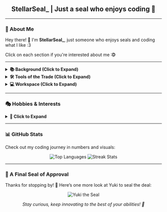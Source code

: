 <h2 align="center">StellarSeal_ | Just a seal who enjoys coding 🐧</h2>

---

### 🌌 About Me
Hey there! 👋 I'm **StellarSeal_**, just someone who enjoys seals and coding what I like :3

Click on each section if you're interested about me **:D**

---

<details>
  <summary><strong>📚 Background (Click to Expand)</strong></summary>
  
  - 19, studying Artificial Intelligence 🎓 at [FPT University](https://daihoc.fpt.edu.vn/)
  - Self-taught developer, started with Java for Bukkit plugin development ☕
  - **Role**: **Developer & Administrator** at [LuckyVN](https://luckyvn.com) *(Self-proclaimed "bad dev" — but I get the job done! 😅)*  
  - **Expertise**: 
    - Spigot/Paper/Bungee plugin development (Intermediate ~ Advanced) 🛠️
    - Server setup and optimizations ⚙️
    - Java back-end development (API, Discord bots, Database management...) 🌐
  - **Notable Projects**:  
    - **[HyperHook](https://github.com/emnoigi1452/HyperHook)** | A plugin designed to integrate mineral storage with Discord interactions 🤖
    - **[HyperFarming](https://github.com/emnoigi1452/HyperFarming)** | A dynamic farming plugin for Minecraft servers 🌾
  - **Current Endeavor**: **[Cinnamon](https://github.com/emnoigi1452/Cinnamon)** | A plugin I'm still developing for SpigotMC servers 🔥
</details>

<details>
  <summary><strong>🛠️ Tools of the Trade (Click to Expand)</strong></summary>
  
  - [IntelliJ IDEA](https://www.jetbrains.com/idea/) *(My go-to environment for Java development)* 🖥️
  - [Sublime Text](https://www.sublimetext.com/) *(Lightweight and fast for scripting/configurations)* ✍️
  - [Eclipse IDE](https://eclipseide.org/) *(For when I feel nostalgic)* 🌙
</details>

<details>
  <summary><strong>💻 Workspace (Click to Expand)</strong></summary>
  
  - Device: [Lenovo LOQ 15ARP9 - AMD 7 7435HS x 16GB DDR5 RAM x RTX 4060](https://www.lenovo.com/us/en/p/laptops/loq-laptops/lenovo-loq-15arp9/len101q0009?orgRef=https%253A%252F%252Fwww.bing.com%252F&msockid=0ce7670c6bce6df32a5373e76a946cc7#tech_specs) 💻
  - Peripherals (Mainly recommended by [CheeseDustyvoxx](https://guns.lol/cheesedustyvoxx)):
    - Keyboard: [Monka A75](https://kicap.vn/ban-phim-co-monka-a75) ⌨️
    - Mouse: [VXE Dragonfly R1 SE](https://www.atk.store/products/vxe-dragonfly-r1-series-wireless-mouse?variant=44857375359194) 🖱️
    - Audio: [Truthear x Crinacle Zero RED](https://tainghe.com.vn/tai-nghe-truthear-x-crinacle-zero-red.html) x [iBasso Macaron](https://taingheviet.com/ibasso-macaron-pr11905.html) 🎧
</details>

---

### 🎭 Hobbies & Interests
<details>
  <summary><strong>📌 Click to Expand</strong></summary>
  
  - **Music**: Quite fond of J-Pop in general, with three absolutely amazing J-Pop songs occupying my all-time favorites!
  - 🎶 Here’s my top 3 countdown:
    - #1. **ClariS - [コイセカイ (Koisekai)](https://www.youtube.com/watch?v=0Uetw5zJwog)** 🥇  
      <div align="center">
        <img src="https://github.com/StellarSeal/StellarSeal/blob/main/t1.PNG?raw=true" alt="ClariS - Koisekai" width="88%" />
      </div>

    - #2. **TRINITYAiLE - [Magical Melody feat. 初音ミク - Hatsune Miku](https://www.youtube.com/watch?v=xnXiaMsG6uw)** 🥈  
      <div align="center">
        <img src="https://github.com/StellarSeal/StellarSeal/blob/main/t2.PNG?raw=true" alt="TRINITYAiLE - Magical Melody" width="88%" />
      </div>
    - #3. **KMNZ - [R U Game ?](https://www.youtube.com/watch?v=pAE7pK1Rej0)** 🥉  
      <div align="center">
        <img src="https://github.com/StellarSeal/StellarSeal/blob/main/t3.PNG?raw=true" alt="KMNZ - R U Game ?" width="88%" />
      </div>
  - **Gaming**: Rhythm games as well as some gacha games as well, some include:
    - [osu! - Username: StellarSeal](https://osu.ppy.sh/users/16836724)
      <div align="center">
         <img src="https://osekai.net/profiles/img/banner.svg?id=16836724" alt="osu/StellarSeal" width="90%" />
      </div>
    - [Geometry Dash](https://store.steampowered.com/app/322170/Geometry_Dash/) - Hardest: Acu (Extreme Demon - 10*)
    - [Genshin Impact](https://enka.network/u/852945558/) - AR60 (Asia) - Temporarily inactive
    - [Honkai: Star Rail](https://enka.network/hsr/804135804/) - TL70 (Asia) - Active
    - [Blue Archive](https://bluearchive.nexon.com/) - Level 88 (North America) - Active
</details>

---

### 📊 GitHub Stats
Check out my coding journey in numbers and visuals:  
<div align="center">
  <img src="https://github-readme-stats.vercel.app/api/top-langs?username=StellarSeal&show_icons=true&locale=en&layout=compact&theme=tokyonight" alt="Top Languages" width="35%" />
  <img src="https://github-readme-streak-stats.herokuapp.com/?user=StellarSeal&theme=tokyonight&hide_border=false" alt="Streak Stats" width="40%" />
</div>

---

### 🐾 A Final Seal of Approval
Thanks for stopping by! 🙌 Here’s one more look at Yuki to seal the deal:  
<div align="center">
  <img src="https://th.bing.com/th/id/OIP.wSnxF-V55rms147724MAbAHaHa?rs=1&pid=ImgDetMai" alt="Yuki the Seal" width="25%" />
  <p><em>Stay curious, keep innovating to the best of your abilities!  🚀</em></p>
</div>
